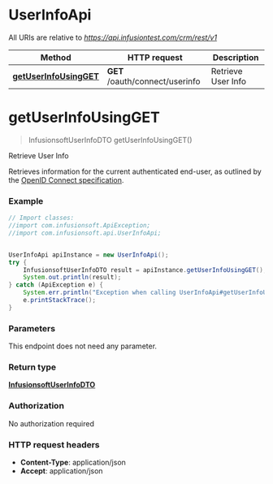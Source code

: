 # UserInfoApi

All URIs are relative to *https://api.infusiontest.com/crm/rest/v1*

Method | HTTP request | Description
------------- | ------------- | -------------
[**getUserInfoUsingGET**](UserInfoApi.md#getUserInfoUsingGET) | **GET** /oauth/connect/userinfo | Retrieve User Info


<a name="getUserInfoUsingGET"></a>
# **getUserInfoUsingGET**
> InfusionsoftUserInfoDTO getUserInfoUsingGET()

Retrieve User Info

Retrieves information for the current authenticated end-user, as outlined by the [OpenID Connect specification](http://openid.net/specs/openid-connect-core-1_0.html#UserInfo).

### Example
```java
// Import classes:
//import com.infusionsoft.ApiException;
//import com.infusionsoft.api.UserInfoApi;


UserInfoApi apiInstance = new UserInfoApi();
try {
    InfusionsoftUserInfoDTO result = apiInstance.getUserInfoUsingGET();
    System.out.println(result);
} catch (ApiException e) {
    System.err.println("Exception when calling UserInfoApi#getUserInfoUsingGET");
    e.printStackTrace();
}
```

### Parameters
This endpoint does not need any parameter.

### Return type

[**InfusionsoftUserInfoDTO**](InfusionsoftUserInfoDTO.md)

### Authorization

No authorization required

### HTTP request headers

 - **Content-Type**: application/json
 - **Accept**: application/json

